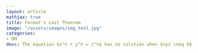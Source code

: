 ```yaml
---
layout: article
mathjax: true
title: Fermat's Last Theorem
image: "/assets/images/img_test.jpg"
categories:
- DM
desc: The equation $x^n + y^n = z^n$ has no solution when $xyz \neq 0$ when $n >2$.

































































































































































































































































































































































 
imagealt: 
---
```


The equation $x^n + y^n = z^n$ has no solution when $xyz \neq 0$ when $n >2$.


































































































































































































































































































































































This problem was solved and the solution of this equation are called *Pythagorean Triples*.